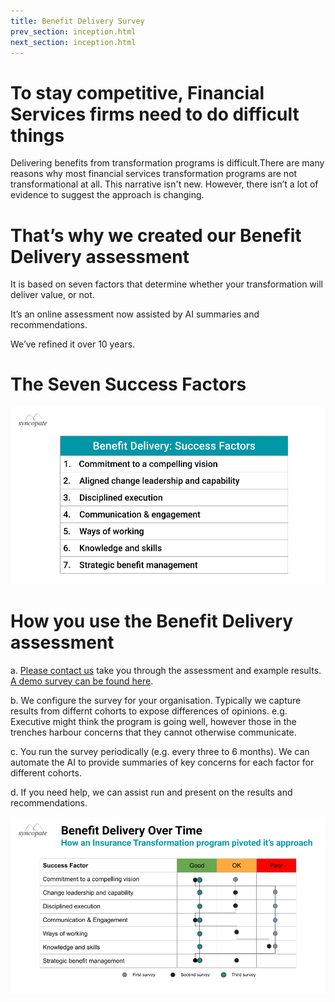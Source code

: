 ```yaml
---
title: Benefit Delivery Survey
prev_section: inception.html
next_section: inception.html
---
```


To stay competitive, Financial Services firms need to do **difficult things**
==============

Delivering benefits from transformation programs is difficult.There are many reasons why most financial services transformation programs are not transformational at all. This narrative isn't new. However, there isn’t a lot of evidence to suggest the approach is changing.



That’s why we created our **Benefit Delivery** assessment
==============

It is based on seven factors that determine whether your transformation will deliver value, or not. 

It’s an online assessment now assisted by AI summaries and recommendations.

We’ve refined it over 10 years.



The Seven **Success Factors**
==============

![Benefit Delivery Success Factors](/assets/BenefitDelivery-SF.png "Benefit Delivery Success Factors")



How you use the **Benefit Delivery** assessment
==============

a. [Please contact us](info@syncopate.com.au) take you through the assessment and example results. [A demo survey can be found here](https://www.surveymonkey.com/r/HFK2RTZ).

b. We configure the survey for your organisation. Typically we capture results from differnt cohorts to expose differences of opinions. e.g. Executive might think the program is going well, however those in the trenches harbour concerns that they cannot otherwise communicate. 

c. You run the survey periodically (e.g. every three to 6 months). We can automate the AI to provide summaries of key concerns for each factor for different cohorts. 

d. If you need help, we can assist run and present on the results and recommendations.




![Benefit Delivery Success Example Survey Outputs](/assets/BenefitDelivery-Survey.png "Benefit Delivery Example Survey Outputs")







